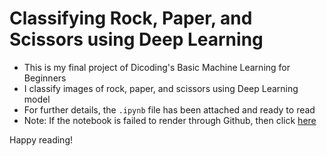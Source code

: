 # Classifying Rock, Paper, and Scissors using Deep Learning
* This is my final project of Dicoding's Basic Machine Learning for Beginners </br>
* I classify images of rock, paper, and scissors using Deep Learning model </br>
* For further details, the `.ipynb` file has been attached and ready to read 
* Note:  If the notebook is failed to render through Github, then click [here](https://nbviewer.org/github/yohset95/RockPaperScissors_Classif/blob/main/Dicoding_MLPemula_RockPaperScissors.ipynb)</br>

Happy reading!
